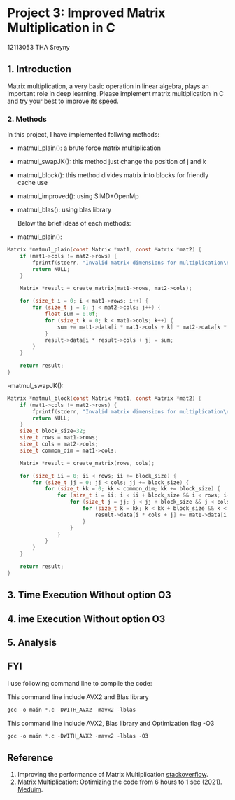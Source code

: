 # Project 3: Improved Matrix Multiplication in C
12113053 THA Sreyny

## 1. Introduction
Matrix multiplication, a very basic operation in linear algebra, plays an important role in deep learning.
Please implement matrix multiplication in C and try your best to improve its speed. 
### 2. Methods
In this project, I have implemented follwing methods:
- matmul_plain(): a brute force matrix multiplication
- matmul_swapJK(): this method just change the position of j and k
- matmul_block(): this method divides matrix into blocks for friendly cache use
- matmul_improved(): using SIMD+OpenMp
- matmul_blas(): using blas library

  Below the brief ideas of each methods:
- matmul_plain():
```c
Matrix *matmul_plain(const Matrix *mat1, const Matrix *mat2) {
    if (mat1->cols != mat2->rows) {
        fprintf(stderr, "Invalid matrix dimensions for multiplication\n");
        return NULL;
    }

    Matrix *result = create_matrix(mat1->rows, mat2->cols);

    for (size_t i = 0; i < mat1->rows; i++) {
        for (size_t j = 0; j < mat2->cols; j++) {
            float sum = 0.0f;
            for (size_t k = 0; k < mat1->cols; k++) {
                sum += mat1->data[i * mat1->cols + k] * mat2->data[k * mat2->cols + j];
            }
            result->data[i * result->cols + j] = sum;
        }
    }

    return result;
}
```

-matmul_swapJK():
```c
Matrix *matmul_block(const Matrix *mat1, const Matrix *mat2) {
    if (mat1->cols != mat2->rows) {
        fprintf(stderr, "Invalid matrix dimensions for multiplication\n");
        return NULL;
    }
    size_t block_size=32;
    size_t rows = mat1->rows;
    size_t cols = mat2->cols;
    size_t common_dim = mat1->cols;

    Matrix *result = create_matrix(rows, cols);

    for (size_t ii = 0; ii < rows; ii += block_size) {
        for (size_t jj = 0; jj < cols; jj += block_size) {
            for (size_t kk = 0; kk < common_dim; kk += block_size) {
                for (size_t i = ii; i < ii + block_size && i < rows; i++) {
                    for (size_t j = jj; j < jj + block_size && j < cols; j++) {
                        for (size_t k = kk; k < kk + block_size && k < common_dim; k++) {
                            result->data[i * cols + j] += mat1->data[i * common_dim + k] * mat2->data[k * cols + j];
                        }
                    }
                }
            }
        }
    }

    return result;
}
```
## 3. Time Execution Without option O3

## 4. ime Execution Without option O3

## 5. Analysis

## FYI
I use following command line to compile the code:

This command line include AVX2 and Blas library
```c
gcc -o main *.c -DWITH_AVX2 -mavx2 -lblas
```
This command line include AVX2, Blas library and Optimization flag -O3
```c
gcc -o main *.c -DWITH_AVX2 -mavx2 -lblas -O3
```
## Reference
1. Improving the performance of Matrix Multiplication [stackoverflow](https://stackoverflow.com/questions/44375076/improving-the-performance-of-matrix-multiplication).
2. Matrix Multiplication: Optimizing the code from 6 hours to 1 sec (2021). [Meduim](https://vaibhaw-vipul.medium.com/matrix-multiplication-optimizing-the-code-from-6-hours-to-1-sec-70889d33dcfa).
